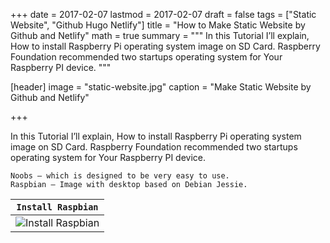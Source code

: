 +++
date = 2017-02-07
lastmod = 2017-02-07
draft = false
tags = ["Static Website", "Github Hugo Netlify"]
title = "How to Make Static Website by Github and Netlify"
math = true
summary = """
In this Tutorial I’ll explain, How to install Raspberry Pi operating system image on SD Card. Raspberry Foundation recommended two startups operating system for Your Raspberry PI device. 
"""

[header]
image = "static-website.jpg"
caption = "Make Static Website by Github and Netlify"

+++

In this Tutorial I’ll explain, How to install Raspberry Pi operating system image on SD Card. Raspberry Foundation recommended two startups operating system for Your Raspberry PI device.

    Noobs – which is designed to be very easy to use.
    Raspbian – Image with desktop based on Debian Jessie.

| `Install Raspbian` |
| --- |
| ![Install Raspbian](https://sajal.info/img/install-raspbian.png) |

